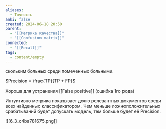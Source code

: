 ```yaml
---
aliases:
  - Точность
anki: false
created: 2024-06-18 20:50
parent:
  - "[[Метрика качества]]"
  - "[[Confusion matrix]]"
connected:
  - "[[Recall]]"
tags:
  - content/empty
---
```


скольким больных среди помеченных больными.

$Precision = \frac{TP}{TP + FP}$

Хороша для устранения [[False positive]] (ошибка 1го рода) 

Интуитивно метрика показывает долю релевантных документов среди всех найденных классификатором. Чем меньше ложноположительных срабатываний будет допускать модель, тем больше будет её Precision.

![[6_3_c4ba781675.png]]